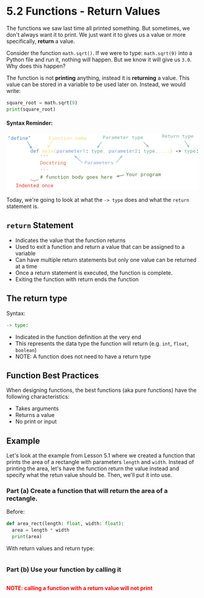 # 5.2 Functions - Return Values

The functions we saw last time all printed something. But sometimes, we don't always want it to print. We just want it to gives us a value or more specifically, **return** a value.

Consider the function `math.sqrt()`. If we were to type: `math.sqrt(9)` into a Python file and run it, nothing will happen. But we know it will give us `3.0`. Why does this happen?

The function is not **printing** anything, instead it is **returning** a value. This value can be stored in a variable to be used later on. Instead, we would write:
```python
square_root = math.sqrt(9)
print(square_root)
```

#### Syntax Reminder:
![syntax](function_syntax.png)

Today, we're going to look at what the `-> type` does and what the `return` statement is.

## `return` Statement
* Indicates the value that the function returns
* Used to exit a function and return a value that can be assigned to a variable
* Can have multiple return statements but only one value can be returned at a time
* Once a return statement is executed, the function is complete.
* Exiting the function with return ends the function

## The return type
Syntax:
```python
-> type:
```
* Indicated in the function definition at the very end
* This represents the data type the function will return (e.g. `int`, `float`, `boolean`)
* NOTE: A function does not need to have a return type

## Function Best Practices
When designing functions, the best functions (aka pure functions) have the following characteristics:
* Takes arguments
* Returns a value
* No print or input

## Example
Let's look at the example from Lesson 5.1 where we created a function that prints the area of a rectangle with parameters `length` and `width`. Instead of printing the area, let's have the function return the value instead and specify what the retun value should be. Then, we'll put it into use.
### Part (a) Create a function that will return the area of a rectangle.

Before:
```python
def area_rect(length: float, width: float):
  area = length * width
  print(area)
```

With return values and return type:
```python

```

### Part (b) Use your function by calling it
```

```

<span style="color:red">
<b>NOTE: calling a function with a return value will not print</b>
</span>
